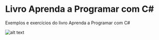 # Livro Aprenda a Programar com C#
Exemplos e exercícios do livro Aprenda a Programar com C#

![alt text](https://github.com/atrigo/LivroAprendaAProgramarComCSharp/edit/master/cover.png)

